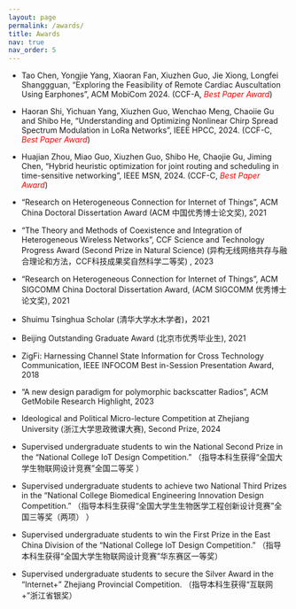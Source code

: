 ```yaml
---
layout: page
permalink: /awards/
title: Awards
nav: true
nav_order: 5
---
```


- Tao Chen, Yongjie Yang, Xiaoran Fan, Xiuzhen Guo, Jie Xiong, Longfei Shanggguan, “Exploring the Feasibility of Remote Cardiac Auscultation Using Earphones”, ACM MobiCom 2024. (CCF-A, <i style="color:red;">Best Paper Award</i>)

- Haoran Shi, Yichuan Yang, Xiuzhen Guo, Wenchao Meng, Chaoiie Gu and Shibo He, “Understanding and Optimizing Nonlinear Chirp Spread Spectrum Modulation in LoRa Networks”, IEEE HPCC, 2024. (CCF-C, <i style="color:red;">Best Paper Award</i>)

- Huajian Zhou, Miao Guo, Xiuzhen Guo, Shibo He, Chaojie Gu, Jiming Chen, “Hybrid heuristic optimization for joint routing and scheduling in time-sensitive networking”, IEEE MSN, 2024. (CCF-C, <i style="color:red;">Best Paper Award</i>)

- “Research on Heterogeneous Connection for Internet of Things”, ACM China Doctoral Dissertation Award (ACM 中国优秀博士论文奖), 2021

- “The Theory and Methods of Coexistence and Integration of Heterogeneous Wireless Networks”, CCF Science and Technology Progress Award (Second Prize in Natural Science) (异构无线网络共存与融合理论和方法，CCF科技成果奖自然科学二等奖) , 2023

- “Research on Heterogeneous Connection for Internet of Things”, ACM SIGCOMM China Doctoral Dissertation Award, (ACM SIGCOMM 优秀博士论文奖), 2021

- Shuimu Tsinghua Scholar (清华大学水木学者)，2021

- Beijing Outstanding Graduate Award (北京市优秀毕业生), 2021 

- ZigFi: Harnessing Channel State Information for Cross Technology Communication, IEEE INFOCOM Best in-Session Presentation Award, 2018

- “A new design paradigm for polymorphic backscatter Radios”, ACM GetMobile  Research Highlight, 2023

- Ideological and Political Micro-lecture Competition at Zhejiang University (浙江大学思政微课大赛), Second Prize, 2024

- Supervised undergraduate students to win the National Second Prize in the “National College IoT Design Competition.” （指导本科生获得“全国大学生物联网设计竞赛”全国二等奖 ）

- Supervised undergraduate students to achieve two National Third Prizes in the “National College Biomedical Engineering Innovation Design Competition.” （指导本科生获得“全国大学生生物医学工程创新设计竞赛”全国三等奖（两项） ）

- Supervised undergraduate students to win the First Prize in the East China Division of the “National College IoT Design Competition.” （指导本科生获得“全国大学生物联网设计竞赛”华东赛区一等奖）

- Supervised undergraduate students to secure the Silver Award in the “Internet+” Zhejiang Provincial Competition. （指导本科生获得“互联网+”浙江省银奖）

